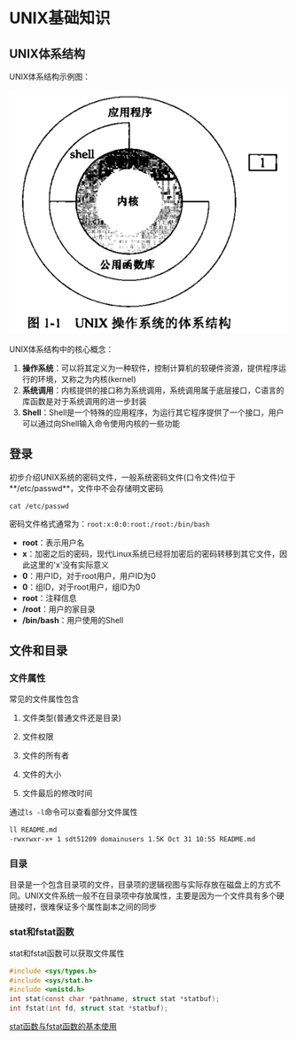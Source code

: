 # UNIX基础知识

## UNIX体系结构

UNIX体系结构示例图：

![UNIX体系结构示例图](./png/UNIX体系结构示例图.png)

UNIX体系结构中的核心概念：

1. **操作系统**：可以将其定义为一种软件，控制计算机的软硬件资源，提供程序运行的环境，又称之为内核(kernel)
2. **系统调用**：内核提供的接口称为系统调用，系统调用属于底层接口，C语言的库函数是对于系统调用的进一步封装
3. **Shell**：Shell是一个特殊的应用程序，为运行其它程序提供了一个接口，用户可以通过向Shell输入命令使用内核的一些功能

## 登录

初步介绍UNIX系统的密码文件，一般系统密码文件(口令文件)位于**/etc/passwd**，文件中不会存储明文密码

```shell
cat /etc/passwd
```

密码文件格式通常为：`root:x:0:0:root:/root:/bin/bash`

- **root**：表示用户名
- **x**：加密之后的密码，现代Linux系统已经将加密后的密码转移到其它文件，因此这里的'x'没有实际意义
- **0**：用户ID，对于root用户，用户ID为0
- **0**：组ID，对于root用户，组ID为0
- **root**：注释信息
- **/root**：用户的家目录
- **/bin/bash**：用户使用的Shell

## 文件和目录

### 文件属性

常见的文件属性包含

1. 文件类型(普通文件还是目录)

2. 文件权限

3. 文件的所有者

4. 文件的大小

5. 文件最后的修改时间

通过`ls -l`命令可以查看部分文件属性

```sh
ll README.md                                                                              
-rwxrwxr-x+ 1 sdt51209 domainusers 1.5K Oct 31 10:55 README.md
```

### 目录

目录是一个包含目录项的文件，目录项的逻辑视图与实际存放在磁盘上的方式不同。UNIX文件系统一般不在目录项中存放属性，主要是因为一个文件具有多个硬链接时，很难保证多个属性副本之间的同步

### stat和fstat函数

stat和fstat函数可以获取文件属性

```c
#include <sys/types.h>
#include <sys/stat.h>
#include <unistd.h>
int stat(const char *pathname, struct stat *statbuf);
int fstat(int fd, struct stat *statbuf);
```

[stat函数与fstat函数的基本使用](./src/stat_fstat.c)

